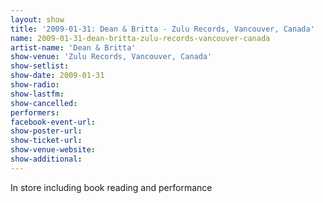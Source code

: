 ```yaml
---
layout: show
title: '2009-01-31: Dean & Britta - Zulu Records, Vancouver, Canada'
name: 2009-01-31-dean-britta-zulu-records-vancouver-canada
artist-name: 'Dean & Britta'
show-venue: 'Zulu Records, Vancouver, Canada'
show-setlist: 
show-date: 2009-01-31
show-radio: 
show-lastfm: 
show-cancelled: 
performers: 
facebook-event-url: 
show-poster-url: 
show-ticket-url: 
show-venue-website: 
show-additional: 
---
```


In store including book reading and performance